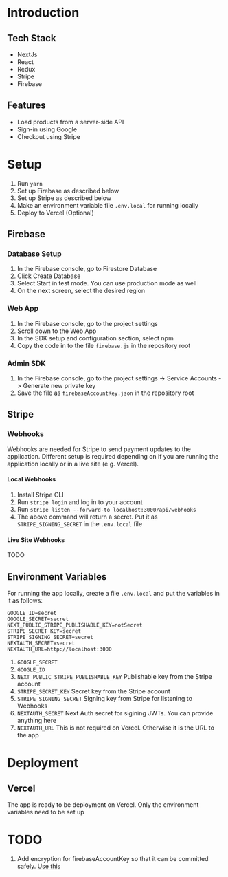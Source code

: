 # Introduction

## Tech Stack
* NextJs
* React
* Redux
* Stripe
* Firebase

## Features
* Load products from a server-side API
* Sign-in using Google
* Checkout using Stripe


# Setup
1. Run `yarn`
1. Set up Firebase as described below
1. Set up Stripe as described below
1. Make an environment variable file `.env.local` for running locally
1. Deploy to Vercel (Optional)

## Firebase

### Database Setup
1. In the Firebase console, go to Firestore Database
1. Click Create Database
1. Select Start in test mode. You can use production mode as well
1. On the next screen, select the desired region

### Web App
1. In the Firebase console, go to the project settings
1. Scroll down to the Web App
1. In the SDK setup and configuration section, select npm
1. Copy the code in to the file `firebase.js` in the repository root

### Admin SDK
1. In the Firebase console, go to the project settings -> Service Accounts -> Generate new private key
2. Save the file as `firebaseAccountKey.json` in the repository root

## Stripe

### Webhooks
Webhooks are needed for Stripe to send payment updates to the application. Different setup is required depending on if you are running the application locally or in a live site (e.g. Vercel).

#### Local Webhooks
1. Install Stripe CLI
1. Run `stripe login` and log in to your account
1. Run `stripe listen --forward-to localhost:3000/api/webhooks`
1. The above command will return a secret. Put it as `STRIPE_SIGNING_SECRET` in the `.env.local` file

#### Live Site Webhooks
TODO

## Environment Variables
For running the app locally, create a file `.env.local` and put the variables in it as follows:

```
GOOGLE_ID=secret
GOOGLE_SECRET=secret
NEXT_PUBLIC_STRIPE_PUBLISHABLE_KEY=notSecret
STRIPE_SECRET_KEY=secret
STRIPE_SIGNING_SECRET=secret
NEXTAUTH_SECRET=secret
NEXTAUTH_URL=http://localhost:3000

```

1. `GOOGLE_SECRET`
1. `GOOGLE_ID`
1. `NEXT_PUBLIC_STRIPE_PUBLISHABLE_KEY` Publishable key from the Stripe account
1. `STRIPE_SECRET_KEY` Secret key from the Stripe account
1. `STRIPE_SIGNING_SECRET` Signing key from Stripe for listening to Webhooks
1. `NEXTAUTH_SECRET` Next Auth secret for sigining JWTs. You can provide anything here
1. `NEXTAUTH_URL` This is not required on Vercel. Otherwise it is the URL to the app


# Deployment
## Vercel
The app is ready to be deployment on Vercel. Only the environment variables need to be set up

# TODO
1. Add encryption for firebaseAccountKey so that it can be committed safely. [Use this](https://vercel.com/support/articles/how-do-i-workaround-vercel-s-4-kb-environment-variables-limit)